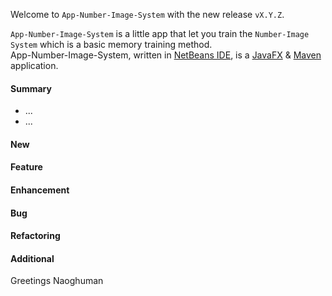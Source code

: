 Welcome to `App-Number-Image-System` with the new release `vX.Y.Z`.

`App-Number-Image-System` is a little app that let you train the `Number-Image System` 
which is a basic memory training method.  
App-Number-Image-System, written in [NetBeans IDE], is a [JavaFX] &amp; [Maven] 
application.



#### Summary
* ...
* ...



#### New



#### Feature



#### Enhancement



#### Bug



#### Refactoring



#### Additional



Greetings
Naoghuman



[//]: # (Issues which will be integrated in this release)



[//]: # (Links)
[JavaFX]:http://docs.oracle.com/javase/8/javase-clienttechnologies.htm
[Maven]:http://maven.apache.org/
[NetBeans IDE]:https://netbeans.org/

